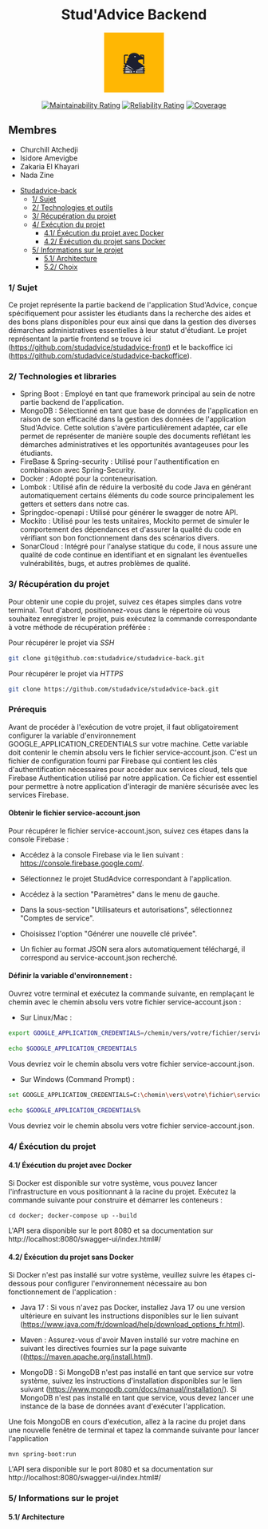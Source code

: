 <h1 align="center">Stud'Advice Backend</h1>

<div align="center">

<img src="docs/studadvice.png" height="120" alt="Stud'Advice Logo">

[![Maintainability Rating](https://sonarcloud.io/api/project_badges/measure?project=studadvice_studadvice-back&metric=sqale_rating)](https://sonarcloud.io/summary/new_code?id=studadvice_studadvice-back)
[![Reliability Rating](https://sonarcloud.io/api/project_badges/measure?project=studadvice_studadvice-back&metric=reliability_rating)](https://sonarcloud.io/summary/new_code?id=studadvice_studadvice-back)
[![Coverage](https://sonarcloud.io/api/project_badges/measure?project=studadvice_studadvice-back&metric=coverage)](https://sonarcloud.io/summary/new_code?id=studadvice_studadvice-back)

</div>

## Membres
- Churchill Atchedji
- Isidore Amevigbe
- Zakaria El Khayari
- Nada Zine

<!-- TOC -->
* [Studadvice-back](#projet--promotion)
    * [1/ Sujet](#1-sujet)
    * [2/ Technologies et outils](#2-technologies-et-outils)
    * [3/ Récupération du projet](#3-récupération-du-projet)
    * [4/ Exécution du projet](#4-exécution-du-projet)
        * [4.1/ Éxécution du projet avec Docker](#41-éxécution-du-projet-avec-docker)
        * [4.2/ Éxécution du projet sans Docker](#42-éxécution-du-projet-sans-docker)
    * [5/ Informations sur le projet](#5-informations-sur-le-projet)
        * [5.1/ Architecture](#52-architecture)
        * [5.2/ Choix](#53-choix)
<!-- TOC -->


### 1/ Sujet

Ce projet représente la partie backend de l'application Stud'Advice, conçue spécifiquement pour assister les étudiants dans la recherche des aides et des bons plans disponibles pour eux 
ainsi que dans la gestion des diverses démarches administratives essentielles à leur statut d'étudiant. 
Le projet représentant la partie frontend se trouve ici (https://github.com/studadvice/studadvice-front) et le backoffice ici (https://github.com/studadvice/studadvice-backoffice).

### 2/ Technologies et libraries

- Spring Boot : Employé en tant que framework principal au sein de notre partie backend de l'application.
- MongoDB : Sélectionné en tant que base de données de l'application en raison de son efficacité dans la gestion des données de l'application Stud'Advice. Cette solution s'avère particulièrement adaptée, car elle permet de représenter de manière souple des documents reflétant les démarches administratives et les opportunités avantageuses pour les étudiants.
- FireBase & Spring-security :  Utilisé pour l'authentification en combinaison avec Spring-Security.
- Docker : Adopté pour la conteneurisation.
- Lombok : Utilisé afin de réduire la verbosité du code Java en générant automatiquement certains éléments du code source principalement les getters et setters dans notre cas.
- Springdoc-openapi : Utilisé pour générer le swagger de notre API.
- Mockito : Utilisé pour les tests unitaires, Mockito permet de simuler le comportement des dépendances et d'assurer la qualité du code en vérifiant son bon fonctionnement dans des scénarios divers.
- SonarCloud : Intégré pour l'analyse statique du code, il nous assure une qualité de code continue en identifiant et en signalant les éventuelles vulnérabilités, bugs, et autres problèmes de qualité.

### 3/ Récupération du projet

Pour obtenir une copie du projet, suivez ces étapes simples dans votre terminal. Tout d'abord, positionnez-vous dans le répertoire où vous souhaitez enregistrer le projet, puis exécutez la commande correspondante à votre méthode de récupération préférée :

Pour récupérer le projet via *SSH*

```sh
git clone git@github.com:studadvice/studadvice-back.git
```

Pour récupérer le projet via *HTTPS*

```sh
git clone https://github.com/studadvice/studadvice-back.git
```

### Prérequis

Avant de procéder à l'exécution de votre projet, il faut obligatoirement configurer la variable d'environnement GOOGLE_APPLICATION_CREDENTIALS sur votre machine. 
Cette variable doit contenir le chemin absolu vers le fichier service-account.json. C'est un fichier de configuration fourni par Firebase qui contient les clés d'authentification nécessaires pour accéder aux services cloud, tels que Firebase Authentication utilisé par notre application.
Ce fichier est essentiel pour permettre à notre application d'interagir de manière sécurisée avec les services Firebase.

#### Obtenir le fichier service-account.json

Pour récupérer le fichier service-account.json, suivez ces étapes dans la console Firebase :

- Accédez à la console Firebase via le lien suivant : https://console.firebase.google.com/.
- Sélectionnez le projet StudAdvice correspondant à l'application.
- Accédez à la section "Paramètres" dans le menu de gauche.
- Dans la sous-section "Utilisateurs et autorisations", sélectionnez "Comptes de service".
- Choisissez l'option "Générer une nouvelle clé privée".

- Un fichier au format JSON sera alors automatiquement téléchargé, il correspond au service-account.json recherché.

#### Définir la variable d'environnement : 

Ouvrez votre terminal et exécutez la commande suivante, en remplaçant le chemin avec le chemin absolu vers votre fichier service-account.json :

- Sur Linux/Mac :
```sh
export GOOGLE_APPLICATION_CREDENTIALS=/chemin/vers/votre/fichier/service-account.json
```

```sh
echo $GOOGLE_APPLICATION_CREDENTIALS
```
Vous devriez voir le chemin absolu vers votre fichier service-account.json.


- Sur Windows (Command Prompt) :
```sh
set GOOGLE_APPLICATION_CREDENTIALS=C:\chemin\vers\votre\fichier\service-account.json
```

```sh
echo $GOOGLE_APPLICATION_CREDENTIALS%
```
Vous devriez voir le chemin absolu vers votre fichier service-account.json.

### 4/ Éxécution du projet

#### 4.1/ Éxécution du projet avec Docker
Si Docker est disponible sur votre système, vous pouvez lancer l'infrastructure en vous positionnant à la racine du projet. Exécutez la commande suivante pour construire et démarrer les conteneurs :

```
cd docker; docker-compose up --build
```

L'API sera disponible sur le port 8080 et sa documentation sur http://localhost:8080/swagger-ui/index.html#/

#### 4.2/ Éxécution du projet sans Docker

Si Docker n'est pas installé sur votre système, veuillez suivre les étapes ci-dessous pour configurer l'environnement nécessaire au bon fonctionnement de l'application :

- Java 17 : Si vous n'avez pas Docker, installez Java 17 ou une version ultérieure en suivant les instructions disponibles sur le lien suivant (https://www.java.com/fr/download/help/download_options_fr.html).

- Maven : Assurez-vous d'avoir Maven installé sur votre machine en suivant les directives fournies sur la page suivante ((https://maven.apache.org/install.html).

- MongoDB : Si MongoDB n'est pas installé en tant que service sur votre système, suivez les instructions d'installation disponibles sur le lien suivant (https://www.mongodb.com/docs/manual/installation/).
Si MongoDB n'est pas installé en tant que service, vous devez lancer une instance de la base de données avant d'exécuter l'application.

Une fois MongoDB en cours d'exécution, allez à la racine du projet dans une nouvelle fenêtre de terminal et tapez la commande suivante pour lancer l'application

```
mvn spring-boot:run
```

L'API sera disponible sur le port 8080 et sa documentation sur http://localhost:8080/swagger-ui/index.html#/

### 5/ Informations sur le projet

#### 5.1/ Architecture

